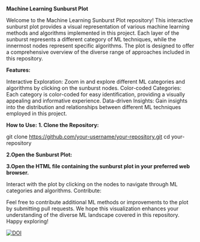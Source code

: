**Machine Learning Sunburst Plot**

Welcome to the Machine Learning Sunburst Plot repository! This interactive sunburst plot provides a visual representation of various machine learning methods and algorithms implemented in this project. Each layer of the sunburst represents a different category of ML techniques, while the innermost nodes represent specific algorithms. The plot is designed to offer a comprehensive overview of the diverse range of approaches included in this repository.

**Features:**

Interactive Exploration: Zoom in and explore different ML categories and algorithms by clicking on the sunburst nodes.
Color-coded Categories: Each category is color-coded for easy identification, providing a visually appealing and informative experience.
Data-driven Insights: Gain insights into the distribution and relationships between different ML techniques employed in this project.

**How to Use:**
**1. Clone the Repository:**

git clone https://github.com/your-username/your-repository.git
cd your-repository

**2.Open the Sunburst Plot:**

**3.Open the HTML file containing the sunburst plot in your preferred web browser.**

Interact with the plot by clicking on the nodes to navigate through ML categories and algorithms.
Contribute:

Feel free to contribute additional ML methods or improvements to the plot by submitting pull requests.
We hope this visualization enhances your understanding of the diverse ML landscape covered in this repository. Happy exploring!

[![DOI](https://zenodo.org/badge/642671766.svg)](https://zenodo.org/doi/10.5281/zenodo.10445876)
